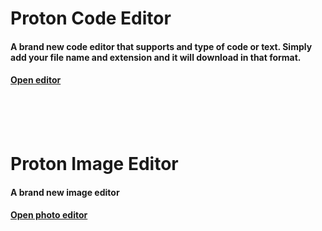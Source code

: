 # Proton Code Editor
#### A brand new code editor that supports and type of code or text. Simply add your file name and extension and it will download in that format.<br>
#### <a href="https://lb123658.github.io/Proton">Open editor</a>
<br><br><br>
# Proton Image Editor
#### A brand new image editor<br>
#### <a href="https://lb123658.github.io/Proton/photo">Open photo editor</a>
